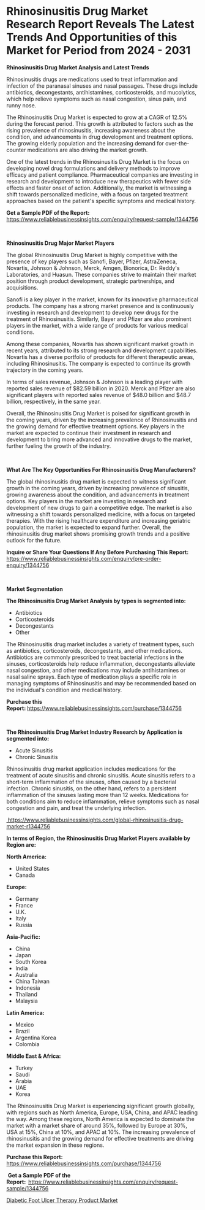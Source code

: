 <p><h1>Rhinosinusitis Drug Market Research Report Reveals The Latest Trends And Opportunities of this Market for Period from 2024 - 2031</h1></p><p><strong>Rhinosinusitis Drug Market Analysis and Latest Trends</strong></p>
<p><p>Rhinosinusitis drugs are medications used to treat inflammation and infection of the paranasal sinuses and nasal passages. These drugs include antibiotics, decongestants, antihistamines, corticosteroids, and mucolytics, which help relieve symptoms such as nasal congestion, sinus pain, and runny nose.</p><p>The Rhinosinusitis Drug Market is expected to grow at a CAGR of 12.5% during the forecast period. This growth is attributed to factors such as the rising prevalence of rhinosinusitis, increasing awareness about the condition, and advancements in drug development and treatment options. The growing elderly population and the increasing demand for over-the-counter medications are also driving the market growth.</p><p>One of the latest trends in the Rhinosinusitis Drug Market is the focus on developing novel drug formulations and delivery methods to improve efficacy and patient compliance. Pharmaceutical companies are investing in research and development to introduce new therapeutics with fewer side effects and faster onset of action. Additionally, the market is witnessing a shift towards personalized medicine, with a focus on targeted treatment approaches based on the patient's specific symptoms and medical history.</p></p>
<p><strong>Get a Sample PDF of the Report:&nbsp;</strong> <a href="https://www.reliablebusinessinsights.com/enquiry/request-sample/1344756">https://www.reliablebusinessinsights.com/enquiry/request-sample/1344756</a></p>
<p>&nbsp;</p>
<p><strong>Rhinosinusitis Drug Major Market Players</strong></p>
<p><p>The global Rhinosinusitis Drug Market is highly competitive with the presence of key players such as Sanofi, Bayer, Pfizer, AstraZeneca, Novartis, Johnson & Johnson, Merck, Amgen, Bionorica, Dr. Reddy's Laboratories, and Huasun. These companies strive to maintain their market position through product development, strategic partnerships, and acquisitions.</p><p>Sanofi is a key player in the market, known for its innovative pharmaceutical products. The company has a strong market presence and is continuously investing in research and development to develop new drugs for the treatment of Rhinosinusitis. Similarly, Bayer and Pfizer are also prominent players in the market, with a wide range of products for various medical conditions.</p><p>Among these companies, Novartis has shown significant market growth in recent years, attributed to its strong research and development capabilities. Novartis has a diverse portfolio of products for different therapeutic areas, including Rhinosinusitis. The company is expected to continue its growth trajectory in the coming years.</p><p>In terms of sales revenue, Johnson & Johnson is a leading player with reported sales revenue of $82.59 billion in 2020. Merck and Pfizer are also significant players with reported sales revenue of $48.0 billion and $48.7 billion, respectively, in the same year.</p><p>Overall, the Rhinosinusitis Drug Market is poised for significant growth in the coming years, driven by the increasing prevalence of Rhinosinusitis and the growing demand for effective treatment options. Key players in the market are expected to continue their investment in research and development to bring more advanced and innovative drugs to the market, further fueling the growth of the industry.</p></p>
<p>&nbsp;</p>
<p><strong>What Are The Key Opportunities For Rhinosinusitis Drug Manufacturers?</strong></p>
<p><p>The global rhinosinusitis drug market is expected to witness significant growth in the coming years, driven by increasing prevalence of sinusitis, growing awareness about the condition, and advancements in treatment options. Key players in the market are investing in research and development of new drugs to gain a competitive edge. The market is also witnessing a shift towards personalized medicine, with a focus on targeted therapies. With the rising healthcare expenditure and increasing geriatric population, the market is expected to expand further. Overall, the rhinosinusitis drug market shows promising growth trends and a positive outlook for the future.</p></p>
<p><strong>Inquire or Share Your Questions If Any Before Purchasing This Report:</strong> <a href="https://www.reliablebusinessinsights.com/enquiry/pre-order-enquiry/1344756">https://www.reliablebusinessinsights.com/enquiry/pre-order-enquiry/1344756</a></p>
<p>&nbsp;</p>
<p><strong>Market Segmentation</strong></p>
<p><strong>The Rhinosinusitis Drug Market Analysis by types is segmented into:</strong></p>
<p><ul><li>Antibiotics</li><li>Corticosteroids</li><li>Decongestants</li><li>Other</li></ul></p>
<p><p>The Rhinosinusitis drug market includes a variety of treatment types, such as antibiotics, corticosteroids, decongestants, and other medications. Antibiotics are commonly prescribed to treat bacterial infections in the sinuses, corticosteroids help reduce inflammation, decongestants alleviate nasal congestion, and other medications may include antihistamines or nasal saline sprays. Each type of medication plays a specific role in managing symptoms of Rhinosinusitis and may be recommended based on the individual's condition and medical history.</p></p>
<p><strong>Purchase this Report:&nbsp;</strong><a href="https://www.reliablebusinessinsights.com/purchase/1344756">https://www.reliablebusinessinsights.com/purchase/1344756</a></p>
<p>&nbsp;</p>
<p><strong>The Rhinosinusitis Drug Market Industry Research by Application is segmented into:</strong></p>
<p><ul><li>Acute Sinusitis</li><li>Chronic Sinusitis</li></ul></p>
<p><p>Rhinosinusitis drug market application includes medications for the treatment of acute sinusitis and chronic sinusitis. Acute sinusitis refers to a short-term inflammation of the sinuses, often caused by a bacterial infection. Chronic sinusitis, on the other hand, refers to a persistent inflammation of the sinuses lasting more than 12 weeks. Medications for both conditions aim to reduce inflammation, relieve symptoms such as nasal congestion and pain, and treat the underlying infection.</p></p>
<p><a href="https://www.reliablebusinessinsights.com/global-rhinosinusitis-drug-market-r1344756">&nbsp;https://www.reliablebusinessinsights.com/global-rhinosinusitis-drug-market-r1344756</a></p>
<p><strong>In terms of Region, the Rhinosinusitis Drug Market Players available by Region are:</strong></p>
<p>
    <p> <strong> North America: </strong>
        <ul>
            <li>United States</li>
            <li>Canada</li>
        </ul>
        </p> 
    <p> <strong> Europe: </strong>
        <ul>
            <li>Germany</li>
            <li>France</li>
            <li>U.K.</li>
            <li>Italy</li>
            <li>Russia</li>
        </ul>
        </p> 
    <p> <strong> Asia-Pacific: </strong>
        <ul>
            <li>China</li>
            <li>Japan</li>
            <li>South Korea</li>
            <li>India</li>
            <li>Australia</li>
            <li>China Taiwan</li>
            <li>Indonesia</li>
            <li>Thailand</li>
            <li>Malaysia</li>
        </ul>
        </p> 
    <p> <strong> Latin America: </strong>
        <ul>
            <li>Mexico</li>
            <li>Brazil</li>
            <li>Argentina Korea</li>
            <li>Colombia</li>
        </ul>
        </p> 
    <p> <strong> Middle East & Africa: </strong>
        <ul>
            <li>Turkey</li>
            <li>Saudi</li>
            <li>Arabia</li>
            <li>UAE</li>
            <li>Korea</li>
        </ul>
    </p>
    </p>
<p><p>The Rhinosinusitis Drug Market is experiencing significant growth globally, with regions such as North America, Europe, USA, China, and APAC leading the way. Among these regions, North America is expected to dominate the market with a market share of around 35%, followed by Europe at 30%, USA at 15%, China at 10%, and APAC at 10%. The increasing prevalence of rhinosinusitis and the growing demand for effective treatments are driving the market expansion in these regions.</p></p>
<p><strong>Purchase this Report: </strong><a href="https://www.reliablebusinessinsights.com/purchase/1344756">https://www.reliablebusinessinsights.com/purchase/1344756</a></p>
<p>&nbsp;<strong>Get a Sample PDF of the Report:&nbsp;&nbsp;</strong><a href="https://www.reliablebusinessinsights.com/enquiry/request-sample/1344756">https://www.reliablebusinessinsights.com/enquiry/request-sample/1344756</a></p>
<p><strong></strong></p>
<p><p><a href="https://github.com/sofayahoo2023/Market-Research-Report-List-4/blob/main/diabetic-foot-ulcer-therapy-product-market.md">Diabetic Foot Ulcer Therapy Product Market</a></p></p>